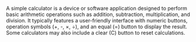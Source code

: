 A simple calculator is a device or software application designed to perform basic arithmetic operations such as addition, subtraction, multiplication, and division. It typically features a user-friendly interface with numeric buttons, operation symbols (+, -, ×, ÷), and an equal (=) button to display the result. Some calculators may also include a clear (C) button to reset calculations.
